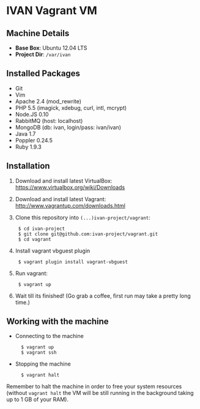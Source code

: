 IVAN Vagrant VM
===============

Machine Details
---------------

* **Base Box**: Ubuntu 12.04 LTS
* **Project Dir**: `/var/ivan`

Installed Packages
------------------

* Git
* Vim
* Apache 2.4 (mod_rewrite)
* PHP 5.5 (imagick, xdebug, curl, intl, mcrypt)
* Node.JS 0.10
* RabbitMQ (host: localhost)
* MongoDB (db: ivan, login/pass: ivan/ivan)
* Java 1.7
* Poppler 0.24.5
* Ruby 1.9.3

Installation
------------

1. Download and install latest VirtualBox: <https://www.virtualbox.org/wiki/Downloads>
2. Download and install latest Vagrant: <http://www.vagrantup.com/downloads.html>
3. Clone this repository into `(...)ivan-project/vagrant`:

        $ cd ivan-project
        $ git clone git@github.com:ivan-project/vagrant.git
        $ cd vagrant

4. Install vagrant vbguest plugin

        $ vagrant plugin install vagrant-vbguest

5. Run vagrant:

        $ vagrant up

6. Wait till its finished! (Go grab a coffee, first run may take a pretty long time.)

Working with the machine
------------------------

* Connecting to the machine

        $ vagrant up
        $ vagrant ssh

* Stopping the machine

        $ vagrant halt

Remember to halt the machine in order to free your system resources (without `vagrant halt` the VM will be still running in the background taking up to 1 GB of your RAM).
